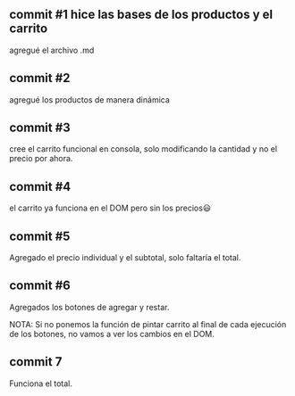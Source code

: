 ## commit #1 hice las bases de los productos y el carrito

agregué el archivo .md

## commit #2

agregué los productos de manera dinámica

## commit #3

cree el carrito funcional en consola, solo modificando la cantidad y no el precio por ahora.

## commit #4

el carrito ya funciona en el DOM pero sin los precios😃

## commit #5

Agregado el precio individual y el subtotal, solo faltaría el total.

## commit #6 

Agregados los botones de agregar y restar.

NOTA: Si no ponemos la función de pintar carrito al final de cada ejecución de los botones, no vamos a ver los cambios en el DOM.

## commit 7

Funciona el total.
